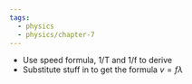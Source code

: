 ```yaml
---
tags:
  - physics
  - physics/chapter-7
---
```

- Use speed formula, 1/T and 1/f to derive
- Substitute stuff in to get the formula $v=f\lambda$
